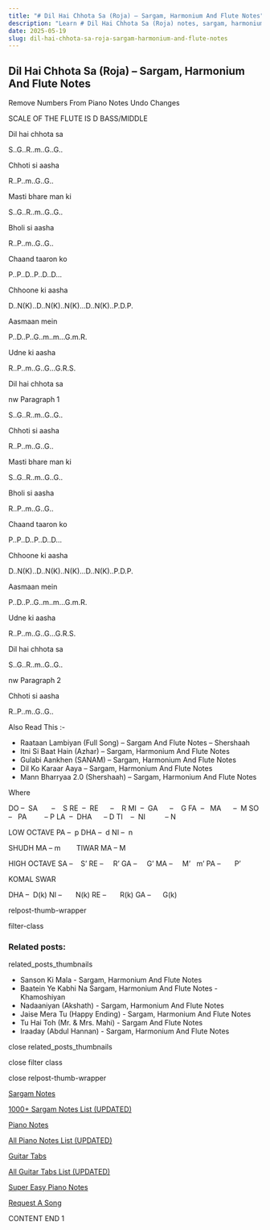 ```yaml
---
title: "# Dil Hai Chhota Sa (Roja) – Sargam, Harmonium And Flute Notes"
description: "Learn # Dil Hai Chhota Sa (Roja) notes, sargam, harmonium notations and flute notes. Easy step-by-step tutorial for beginners."
date: 2025-05-19
slug: dil-hai-chhota-sa-roja-sargam-harmonium-and-flute-notes
---
```


## Dil Hai Chhota Sa (Roja) – Sargam, Harmonium And Flute Notes

Remove Numbers From Piano Notes
Undo Changes

SCALE OF THE FLUTE IS D BASS/MIDDLE

Dil hai chhota sa

S..G..R..m..G..G..

Chhoti si aasha

R..P..m..G..G..

Masti bhare man ki

S..G..R..m..G..G..

Bholi si aasha

R..P..m..G..G..

Chaand taaron ko

P..P..D..P..D..D…

Chhoone ki aasha

D..N(K)..D..N(K)..N(K)…D..N(K)..P.D.P.

Aasmaan mein

P..D..P..G..m..m…G.m.R.

Udne ki aasha

R..P..m..G..G…G.R.S.

Dil hai chhota sa

nw Paragraph 1

S..G..R..m..G..G..

Chhoti si aasha

R..P..m..G..G..

Masti bhare man ki

S..G..R..m..G..G..

Bholi si aasha

R..P..m..G..G..

Chaand taaron ko

P..P..D..P..D..D…

Chhoone ki aasha

D..N(K)..D..N(K)..N(K)…D..N(K)..P.D.P.

Aasmaan mein

P..D..P..G..m..m…G.m.R.

Udne ki aasha

R..P..m..G..G…G.R.S.

Dil hai chhota sa

S..G..R..m..G..G..

nw Paragraph 2

Chhoti si aasha

R..P..m..G..G..

Also Read This :-

* Raataan Lambiyan (Full Song) – Sargam And Flute Notes – Shershaah
* Itni Si Baat Hain (Azhar) – Sargam, Harmonium And Flute Notes
* Gulabi Aankhen (SANAM) – Sargam, Harmonium And Flute Notes
* Dil Ko Karaar Aaya – Sargam, Harmonium And Flute Notes
* Mann Bharryaa 2.0 (Shershaah) – Sargam, Harmonium And Flute Notes

Where

DO –  SA       –    S
RE  –  RE      –    R
MI  –  GA      –    G
FA  –   MA      –  M
SO  –   PA         – P
LA  –  DHA      – D
TI    –  NI          – N

LOW OCTAVE
PA –  p
DHA –  d
NI –  n

SHUDH MA – m        TIWAR MA – M

HIGH OCTAVE
SA –    S’
RE –     R’
GA –     G’
MA –     M’   m’
PA –       P’

KOMAL SWAR

DHA –  D(k)
NI –       N(k)
RE –       R(k)
GA –      G(k)

relpost-thumb-wrapper

filter-class

### Related posts:

related_posts_thumbnails

* Sanson Ki Mala - Sargam, Harmonium And Flute Notes
* Baatein Ye Kabhi Na Sargam, Harmonium And Flute Notes - Khamoshiyan
* Nadaaniyan (Akshath) - Sargam, Harmonium And Flute Notes
* Jaise Mera Tu (Happy Ending) - Sargam, Harmonium And Flute Notes
* Tu Hai Toh (Mr. & Mrs. Mahi) - Sargam And Flute Notes
* Iraaday (Abdul Hannan) - Sargam, Harmonium And Flute Notes

close related_posts_thumbnails

close filter class

close relpost-thumb-wrapper

[Sargam Notes](/sargam-notes.html)

[1000+ Sargam Notes List (UPDATED)](/all-songs-list-sargam-notes.html)

[Piano Notes](/piano-notes.html)

[All Piano Notes List (UPDATED)](/all-songs-list-piano-notes.html)

[Guitar Tabs](/guitar-tabs.html)

[All Guitar Tabs List (UPDATED)](/all-songs-list-guitar-tabs.html)

[Super Easy Piano Notes](https://studywall.in/)

[Request A Song](/request-a-song.html)

CONTENT END 1

